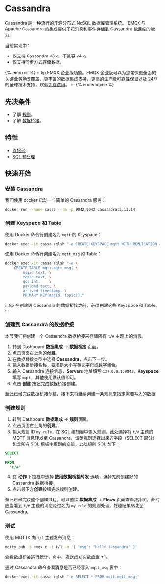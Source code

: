 # Cassandra

<!-- 提供一段简介，描述支数据桥接的基本工作方式、关键特性和价值，如果有局限性也应当在此处说明（如必须说明的版本限制、当前未解决的问题）。 -->

Cassandra 是一种流行的开源分布式 NoSQL 数据库管理系统。
EMQX 与 Apache Cassandra 的集成提供了将消息和事件存储到 Cassandra 数据库的能力。

当前实现中：
- 仅支持 Cassandra v3.x，不兼容 v4.x。
- 仅支持同步方式存储数据。

{% emqxce %}
:::tip
EMQX 企业版功能。EMQX 企业版可以为您带来更全面的关键业务场景覆盖、更丰富的数据集成支持，更高的生产级可靠性保证以及 24/7 的全球技术支持，欢迎[免费试用](https://www.emqx.com/zh/try?product=enterprise)。
:::
{% endemqxce %}

## 先决条件

<!-- 根据情况编写，包含必须的前置知识点、软件版本要求、需要预先创建/初始化的操作。 -->
- 了解 [规则](./rules.md)。
- 了解 [数据桥接](./data-bridges.md)。

<!-- 列举功能或性能方面的亮点，如支持批处理、支持异步模式、双向数据桥接，链接到对应的功能介绍章节。 -->

## 特性

- [连接池](./data-bridges.md#连接池)
- [SQL 预处理](./data-bridges.md#SQL-预处理)

<!--  Configuration parameters TODO 链接到配置手册对应配置章节。 -->

## 快速开始
<!-- 从安装测试所需步骤，如果有不同的用法增加章节介绍。 -->

### 安装 Cassandra

我们使用 docker 启动一个简单的 Cassandra 服务：

```bash
docker run --name cassa --rm -p 9042:9042 cassandra:3.11.14
```

### 创建 Keyspace 和 Table

使用 Docker 命令行创建名为 `mqtt` 的 Keyspace：

```bash
docker exec -it cassa cqlsh "-e CREATE KEYSPACE mqtt WITH REPLICATION = {'class': 'SimpleStrategy', 'replication_factor': 1}"
```

使用 Docker 命令行创建名为 `mqtt_msg` 的 Table：
```bash
docker exec -it cassa cqlsh "-e \
    CREATE TABLE mqtt.mqtt_msg( \
        msgid text, \
        topic text, \
        qos int,    \
        payload text, \
        arrived timestamp, \
        PRIMARY KEY(msgid, topic));"
```

:::tip
在创建到 Cassandra 的数据桥接之前，必须创建这些 Keyspace 和 Table。
:::

### 创建到 Cassandra 的数据桥接

本节我们将创建一个 Cassandra 数据桥接来存储所有 `t/#` 主题上的消息。

1. 转到 Dashboard **数据集成** -> **数据桥接** 页面。
2. 点击页面右上角的**创建**。
3. 在数据桥接类型中选择 **Cassandra**，点击下一步。
4. 输入数据桥接名称，要求是大小写英文字母或数字组合。
5. 输入 Cassandra 连接信息，**Servers** 地址填写 `127.0.0.1:9042`，**Keyspace** 填写 `mqtt`，其他使用默认值即可。
6. 点击 **创建** 按钮完成数据桥接创建。

至此已经完成数据桥接创建，接下来将继续创建一条规则来指定需要写入的数据

### 创建规则

1. 转到 Dashboard **数据集成** -> **规则**页面。
2. 点击页面右上角的**创建**。
3. 输入规则 ID `my_rule`，在 SQL 编辑器中输入规则，此处选择将 `t/#` 主题的 MQTT 消息转发至 Cassandra，请确规则选择出来的字段（SELECT 部分）包含所有 SQL 模板中用到的变量，此处规则 SQL 如下：

  ```sql
  SELECT 
    *
  FROM
    "t/#"
  ```

4. 在 **动作** 下拉框中选择 **使用数据桥接转发** 选项，选择先前创建好的 Cassandra 数据桥接。
6. 点击最下方**创建**按钮完成规则创建。

至此已经完成整个创建过程，可以前往 **数据集成** -> **Flows** 页面查看拓扑图，此时应当看到 `t/#` 主题的消息经过名为 `my_rule` 的规则处理，处理结果转发至 Cassandra。

### 测试

使用 MQTTX 向 `t/1` 主题发布消息：

```bash
mqttx pub -i emqx_c -t t/1 -m '{ "msg": "Hello Cassandra" }'
```

查看数据桥接运行统计，命中、发送成功次数应当 +1。

通过 Cassandra 命令查看消息是否已经写入 `mqtt_msg` 表中：

```bash
docker exec -it cassa cqlsh "-e SELECT * FROM mqtt.mqtt_msg;"
```
